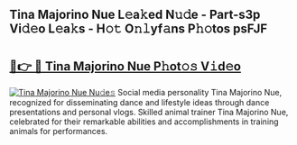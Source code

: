 ## Tina Majorino Nue L𝚎a𝚔ed N𝚞𝚍e - Part-s3p Vi𝚍𝚎o L𝚎a𝚔s - H𝚘𝚝 O𝚗𝚕yf𝚊ns P𝚑𝚘tos psFJF

# <h2><a href="http://kfaclc.oniu.top/?m=Tina+Majorino+Nue">🔗👉 🔴 Tina Majorino Nue P𝚑ot𝚘𝚜 V𝚒d𝚎o</a></h2>

[![Tina Majorino Nue Nu𝚍e𝚜](https://i.imgur.com/0qMVB7G.gif)](http://kfaclc.oniu.top/?m=Tina+Majorino+Nue)
Social media personality Tina Majorino Nue, recognized for disseminating dance and lifestyle ideas through dance presentations and personal vlogs. Skilled animal trainer Tina Majorino Nue, celebrated for their remarkable abilities and accomplishments in training animals for performances.  
